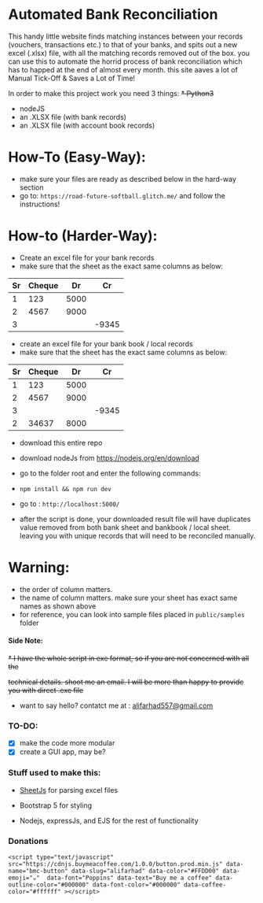 # Automated Bank Reconciliation

This handy little website finds matching instances between your records (vouchers, transactions etc.) to that of your banks, and spits out a new excel (.xlsx) file, with all the matching records removed out of the box. you can use this to automate the horrid process of bank reconciliation which has to happed at the end of almost every month. this site aaves a lot of Manual Tick-Off & Saves a Lot of Time!

In order to make this project work you need 3 things:
~~\* Python3~~

- nodeJS
- an .XLSX file (with bank records)
- an .XLSX file (with account book records)

# How-To (Easy-Way):

- make sure your files are ready as described below in the hard-way section
- go to: `https://road-future-softball.glitch.me/` and follow the instructions!

# How-to (Harder-Way):

- Create an excel file for your bank records
- make sure that the sheet as the exact same columns as below:

| Sr  | Cheque | Dr   | Cr    |
| --- | ------ | ---- | ----- |
| 1   | 123    | 5000 |       |
| 2   | 4567   | 9000 |       |
| 3   |        |      | -9345 |

- create an excel file for your bank book / local records
- make sure that the sheet has the exact same columns as below:

| Sr  | Cheque | Dr   | Cr    |
| --- | ------ | ---- | ----- |
| 1   | 123    | 5000 |       |
| 2   | 4567   | 9000 |       |
| 3   |        |      | -9345 |
| 2   | 34637  | 8000 |       |

- download this entire repo
- download nodeJs from https://nodejs.org/en/download
- go to the folder root and enter the following commands:
- `npm install && npm run dev`
- go to : `http://localhost:5000/`

- after the script is done, your downloaded result file will have duplicates value removed from both bank sheet and bankbook / local sheet. leaving you with unique records that will need to be reconciled manually.

# Warning:

- the order of column matters.
- the name of column matters. make sure your sheet has exact same names as shown above
- for reference, you can look into sample files placed in `public/samples` folder

#### Side Note:

~~\* I have the whole script in exe format, so if you are not concerned with all the~~

~~technical details. shoot me an email. I will be more than happy to provide you with direct .exe file~~

- want to say hello? contatct me at : alifarhad557@gmail.com

### TO-DO:

- [x] make the code more modular
- [x] create a GUI app, may be?

### Stuff used to make this:

- [SheetJs](https://www.npmjs.com/package/sheetjs) for parsing excel files

- Bootstrap 5 for styling
- Nodejs, expressJs, and EJS for the rest of functionality

### Donations
```
<script type="text/javascript" src="https://cdnjs.buymeacoffee.com/1.0.0/button.prod.min.js" data-name="bmc-button" data-slug="alifarhad" data-color="#FFDD00" data-emoji="☕"  data-font="Poppins" data-text="Buy me a coffee" data-outline-color="#000000" data-font-color="#000000" data-coffee-color="#ffffff" ></script>
```

